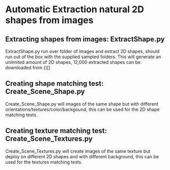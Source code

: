 # Automatic Extraction natural 2D shapes from images 

## Extracting shapes from images: ExtractShape.py

ExtractShape.py run over folder of images and extract 2D shapes, should run out of the box with the supplied sampled folders.
This will generate an unlimited amount of 2D shapes, 12,000 extracted shapes can be downloaded from ()[]  

## Creating shape matching test: Create_Scene_Shape.py

Create_Scene_Shape.py will images of the same shape but with different orientations/textures/color/backgound, this can be used for the 2D shape matching tests.

## Creating texture matching test: Create_Scene_Textures.py

Create_Scene_Textures.py will create images of the same texture but deploy on different 2D shapes and with different background, this can be used for the textures matching tests. 
